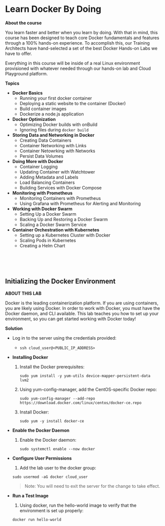 # Learn Docker By Doing

**About the course**

You learn faster and better when you learn by doing. With that in mind, this course has been designed to teach core Docker fundamentals and features through a 100% hands-on experience. To accomplish this, our Training Architects have hand-selected a set of the best Docker Hands-on Labs we have to offer.

Everything in this course will be inside of a real Linux environment provisioned with whatever needed through our hands-on lab and Cloud Playground platform.

**Topics**

- **Docker Basics**
    - Running your first docker container
    - Deploying a static website to the container (Docker)
    - Build container images
    - Dockerize a node.js application
- **Docker Optimization**
    - Optimizing Docker builds with onBuild
    - Ignoring files during `docker build`
- **Storing Data and Networking in Docker**
    - Creating Data Containers
    - Container Networking with Links
    - Container Netowrking with Networks
    - Persist Data Volumes
- **Doing More with Docker**
    - Container Logging
    - Updating Container with Watchtower
    - Adding Metadata and Labels
    - Load Balancing Containers
    - Building Services with Docker Compose
- **Monitoring with Prometheus**
    - Monitoring Containers with Prometheus
    - Using Grafana with Prometheus for Alerting and Monitoring
- **Working with Docker Swarm**
    - Setting Up a Docker Swarm
    - Backing Up and Restoring a Docker Swarm
    - Scaling a Docker Swarm Service
- **Container Orchestration with Kubernetes**
    - Setting up a Kubernetes Cluster with Docker
    - Scaling Pods in Kubernetes
    - Creating a Helm Chart

<br><br><br>

## Initializing the Docker Environment 

**ABOUT THIS LAB**

Docker is the leading containerization platform. If you are using containers, you are likely using Docker. In order to work with Docker, you must have the Docker daemon, and CLI available. This lab teaches you how to set up your environment, so you can get started working with Docker today!

**Solution**

- Log in to the server using the credentials provided:

    - `ssh cloud_user@<PUBLIC_IP_ADDRESS>`

- **Installing Docker**

    1. Install the Docker prerequisites:

        `sudo yum install -y yum-utils device-mapper-persistent-data lvm2`

    2. Using yum-config-manager, add the CentOS-specific Docker repo:

        `sudo yum-config-manager --add-repo https://download.docker.com/linux/centos/docker-ce.repo`

    3. Install Docker:

        `sudo yum -y install docker-ce`

- **Enable the Docker Daemon**

    1. Enable the Docker daemon:

        `sudo systemctl enable --now docker`

- **Configure User Permissions**

    1. Add the lab user to the docker group:

    `sudo usermod -aG docker cloud_user`

    > Note: You will need to exit the server for the change to take effect.

- **Run a Test Image**

    1. Using docker, run the hello-world image to verify that the environment is set up properly:

    `docker run hello-world`